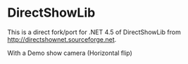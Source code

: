 DirectShowLib
=============

This is a direct fork/port for .NET 4.5 of DirectShowLib from http://directshownet.sourceforge.net.  


With a Demo show camera (Horizontal flip)

